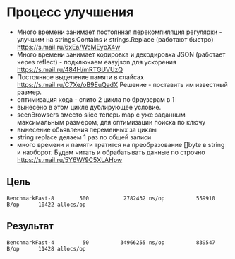 # Процесс улучшения
* Много времени занимает постоянная перекомпиляция регулярки - улучшим на strings.Contains и strings.Replace (работают быстро)
https://s.mail.ru/6xEa/WcMEypX4w 
* Много времени занимает кодировка и декодировка JSON (работает через reflect) - подключаем easyjson для ускорения
https://s.mail.ru/484H/mRTGUVUzQ
* Постоянное выделение памяти в слайсах 
https://s.mail.ru/C7Xe/oB9EuQadX
Решение - поставить им известный размер.
* оптимизация кода - слито 2 цикла по браузерам в 1
* вынесено в этом цикле дублирующее условие.
* seenBrowsers вместо slice теперь map с уже заданным максимальным размером, для оптимизации поиска по ключу 
* вынесение обьявления переменных за циклы
* string replace делаем 1 раз по общей записи
* много времени и памяти тратится на преобразование []byte в string и наоборот. Будем читать и обрабатывать данные по строчно 
https://s.mail.ru/5Y6W/9C5XLAHpw

## Цель 
`BenchmarkFast-8        500           2782432 ns/op          559910 B/op      10422 allocs/op`
## Результат
`BenchmarkFast-4         50          34966255 ns/op          839547 B/op      11428 allocs/op`
